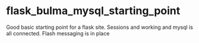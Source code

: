 # flask_bulma_mysql_starting_point
Good basic starting point for a flask site.  Sessions and working and mysql is all connected.  Flash messaging is in place
